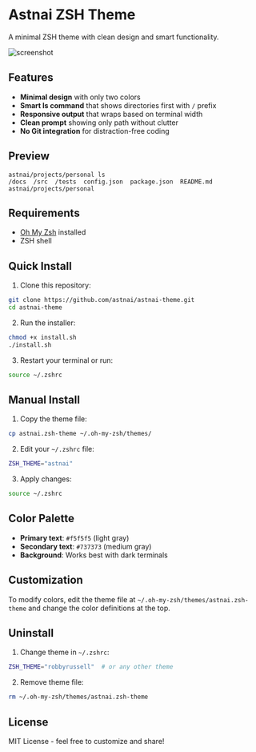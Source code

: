# Astnai ZSH Theme

A minimal ZSH theme with clean design and smart functionality.

![screenshot](https://i4jauuo5gk.ufs.sh/f/bg1v3x3oGVlZwFhVqpbyEokbUOj65igKaIvfVYeTM20mGPX3)

## **Features**

- **Minimal design** with only two colors
- **Smart ls command** that shows directories first with `/` prefix
- **Responsive output** that wraps based on terminal width
- **Clean prompt** showing only path without clutter
- **No Git integration** for distraction-free coding

## Preview

```
astnai/projects/personal ls
/docs  /src  /tests  config.json  package.json  README.md
astnai/projects/personal 
```

## Requirements

- [Oh My Zsh](https://ohmyz.sh/) installed
- ZSH shell

## Quick Install

1. Clone this repository:
```bash
git clone https://github.com/astnai/astnai-theme.git
cd astnai-theme
```

2. Run the installer:
```bash
chmod +x install.sh
./install.sh
```

3. Restart your terminal or run:
```bash
source ~/.zshrc
```

## Manual Install

1. Copy the theme file:
```bash
cp astnai.zsh-theme ~/.oh-my-zsh/themes/
```

2. Edit your `~/.zshrc` file:
```bash
ZSH_THEME="astnai"
```

3. Apply changes:
```bash
source ~/.zshrc
```

## Color Palette

- **Primary text**: `#f5f5f5` (light gray)
- **Secondary text**: `#737373` (medium gray)
- **Background**: Works best with dark terminals

## Customization

To modify colors, edit the theme file at `~/.oh-my-zsh/themes/astnai.zsh-theme` and change the color definitions at the top.

## Uninstall

1. Change theme in `~/.zshrc`:
```bash
ZSH_THEME="robbyrussell"  # or any other theme
```

2. Remove theme file:
```bash
rm ~/.oh-my-zsh/themes/astnai.zsh-theme
```

## License

MIT License - feel free to customize and share!